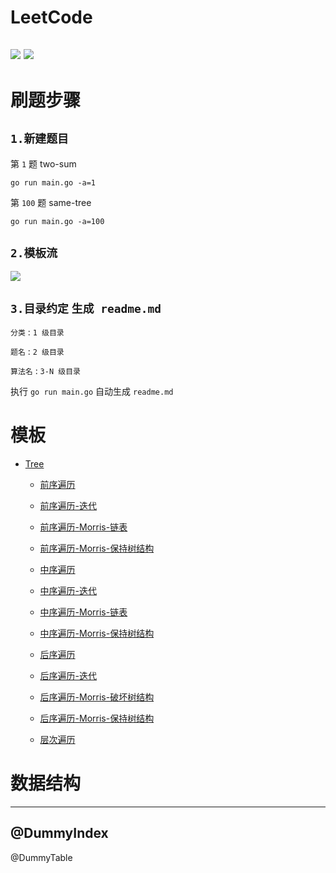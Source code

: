 # LeetCode

![](https://img.shields.io/badge/Language-Go-%2300ADD8)
[![](https://img.shields.io/badge/Template-语雀-%2325b864)](https://www.yuque.com/daizhuansheng/lc/cfg57t)
---

# 刷题步骤

## `1.新建题目`
第 `1` 题 two-sum

`go run main.go -a=1`

第 `100` 题 same-tree

`go run main.go -a=100`

## `2.模板流`
[![](https://img.shields.io/badge/Template-语雀-%2325b864)](https://www.yuque.com/daizhuansheng/lc/cfg57t)

## `3.目录约定`  `生成 readme.md`

`分类` : `1 级目录`

`题名` : `2 级目录`

`算法名` : `3-N 级目录`

执行 `go run main.go` 自动生成 `readme.md`

# 模板
- [Tree](https://github.com/bygo/leetcode/tree/master/templates/tree)
    - [前序遍历](https://github.com/bygo/leetcode/blob/master/templates/tree/preorder.go)
    - [前序遍历-迭代](https://github.com/bygo/leetcode/blob/master/templates/tree/preorder_stack.go)
    - [前序遍历-Morris-链表](https://github.com/bygo/leetcode/blob/master/templates/tree/preorder_morris_break.go)
    - [前序遍历-Morris-保持树结构](https://github.com/bygo/leetcode/blob/master/templates/tree/preorder_morris_keep.go)
    
    - [中序遍历](https://github.com/bygo/leetcode/blob/master/templates/tree/inorder.go)
    - [中序遍历-迭代](https://github.com/bygo/leetcode/blob/master/templates/tree/inorder_stack.go)
    - [中序遍历-Morris-链表](https://github.com/bygo/leetcode/blob/master/templates/tree/inorder_morris_break.go)
    - [中序遍历-Morris-保持树结构](https://github.com/bygo/leetcode/blob/master/templates/tree/inorder_morris_keep.go)

    - [后序遍历](https://github.com/bygo/leetcode/blob/master/templates/tree/postorder.go)
    - [后序遍历-迭代](https://github.com/bygo/leetcode/blob/master/templates/tree/postorder_stack.go)
    - [后序遍历-Morris-破坏树结构](https://github.com/bygo/leetcode/blob/master/templates/tree/postorder_morris_break.go)
    - [后序遍历-Morris-保持树结构](https://github.com/bygo/leetcode/blob/master/templates/tree/postorder_morris_keep.go)

    - [层次遍历](https://github.com/bygo/leetcode/blob/master/templates/tree/bfs.go)

# 数据结构

---
@DummyIndex
---

@DummyTable